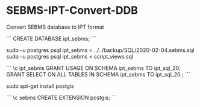 # SEBMS-IPT-Convert-DDB
Convert SEBMS database to IPT format

´´´
CREATE DATABASE ipt_sebms;
´´´

sudo -u postgres psql ipt_sebms < ../../backup/SQL/2020-02-04.sebms.sql
sudo -u postgres psql ipt_sebms < script_views.sql


´´´
\c ipt_sebms
GRANT USAGE ON SCHEMA ipt_sebms TO ipt_sql_20;
GRANT SELECT ON ALL TABLES IN SCHEMA ipt_sebms TO ipt_sql_20 ;
´´´


sudo apt-get install postgis

´´´
\c sebms
CREATE EXTENSION postgis;
´´´
